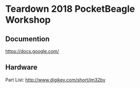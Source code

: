 # Teardown 2018 PocketBeagle Workshop

## Documention

https://docs.google.com/

## Hardware

Part List: http://www.digikey.com/short/jm32bv
